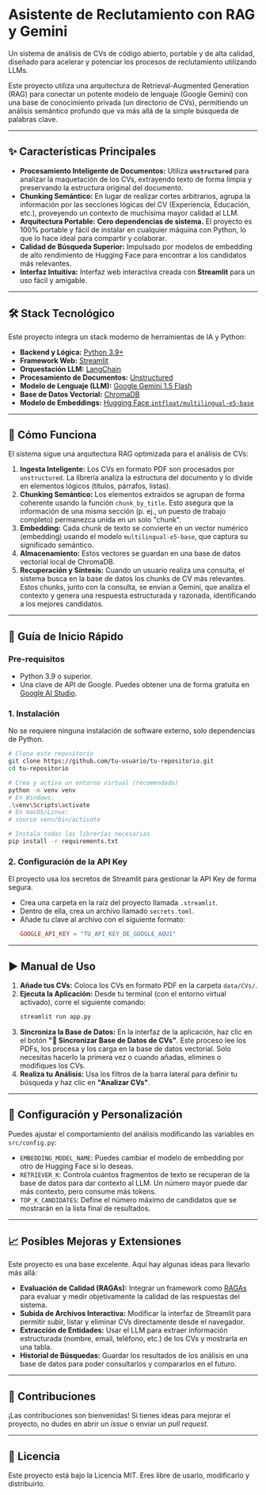 # Asistente de Reclutamiento con RAG y Gemini

Un sistema de análisis de CVs de código abierto, portable y de alta calidad, diseñado para acelerar y potenciar los procesos de reclutamiento utilizando LLMs.

Este proyecto utiliza una arquitectura de Retrieval-Augmented Generation (RAG) para conectar un potente modelo de lenguaje (Google Gemini) con una base de conocimiento privada (un directorio de CVs), permitiendo un análisis semántico profundo que va más allá de la simple búsqueda de palabras clave.

---

## ✨ Características Principales

*   **Procesamiento Inteligente de Documentos:** Utiliza **`unstructured`** para analizar la maquetación de los CVs, extrayendo texto de forma limpia y preservando la estructura original del documento.
*   **Chunking Semántico:** En lugar de realizar cortes arbitrarios, agrupa la información por las secciones lógicas del CV (Experiencia, Educación, etc.), proveyendo un contexto de muchísima mayor calidad al LLM.
*   **Arquitectura Portable:** **Cero dependencias de sistema.** El proyecto es 100% portable y fácil de instalar en cualquier máquina con Python, lo que lo hace ideal para compartir y colaborar.
*   **Calidad de Búsqueda Superior:** Impulsado por modelos de embedding de alto rendimiento de Hugging Face para encontrar a los candidatos más relevantes.
*   **Interfaz Intuitiva:** Interfaz web interactiva creada con **Streamlit** para un uso fácil y amigable.

---

## 🛠️ Stack Tecnológico

Este proyecto integra un stack moderno de herramientas de IA y Python:

*   **Backend y Lógica:** [Python 3.9+](https://www.python.org/)
*   **Framework Web:** [Streamlit](https://streamlit.io/)
*   **Orquestación LLM:** [LangChain](https://www.langchain.com/)
*   **Procesamiento de Documentos:** [Unstructured](https://unstructured.io/)
*   **Modelo de Lenguaje (LLM):** [Google Gemini 1.5 Flash](https://deepmind.google/technologies/gemini/)
*   **Base de Datos Vectorial:** [ChromaDB](https://www.trychroma.com/)
*   **Modelo de Embeddings:** [Hugging Face `intfloat/multilingual-e5-base`](https://huggingface.co/intfloat/multilingual-e5-base)

---

## 🧠 Cómo Funciona

El sistema sigue una arquitectura RAG optimizada para el análisis de CVs:

1.  **Ingesta Inteligente:** Los CVs en formato PDF son procesados por `unstructured`. La librería analiza la estructura del documento y lo divide en elementos lógicos (títulos, párrafos, listas).
2.  **Chunking Semántico:** Los elementos extraídos se agrupan de forma coherente usando la función `chunk_by_title`. Esto asegura que la información de una misma sección (p. ej., un puesto de trabajo completo) permanezca unida en un solo "chunk".
3.  **Embedding:** Cada chunk de texto se convierte en un vector numérico (embedding) usando el modelo `multilingual-e5-base`, que captura su significado semántico.
4.  **Almacenamiento:** Estos vectores se guardan en una base de datos vectorial local de ChromaDB.
5.  **Recuperación y Síntesis:** Cuando un usuario realiza una consulta, el sistema busca en la base de datos los chunks de CV más relevantes. Estos chunks, junto con la consulta, se envían a Gemini, que analiza el contexto y genera una respuesta estructurada y razonada, identificando a los mejores candidatos.

---

## 🚀 Guía de Inicio Rápido

### Pre-requisitos
*   Python 3.9 o superior.
*   Una clave de API de Google. Puedes obtener una de forma gratuita en [Google AI Studio](https://aistudio.google.com/app/apikey).

### 1. Instalación

No se requiere ninguna instalación de software externo, solo dependencias de Python.

```bash
# Clona este repositorio
git clone https://github.com/tu-usuario/tu-repositorio.git
cd tu-repositorio

# Crea y activa un entorno virtual (recomendado)
python -m venv venv
# En Windows:
.\venv\Scripts\activate
# En macOS/Linux:
# source venv/bin/activate

# Instala todas las librerías necesarias
pip install -r requirements.txt
```

### 2. Configuración de la API Key

El proyecto usa los secretos de Streamlit para gestionar la API Key de forma segura.

*   Crea una carpeta en la raíz del proyecto llamada `.streamlit`.
*   Dentro de ella, crea un archivo llamado `secrets.toml`.
*   Añade tu clave al archivo con el siguiente formato:
    ```toml
    GOOGLE_API_KEY = "TU_API_KEY_DE_GOOGLE_AQUI"
    ```

---

## ▶️ Manual de Uso

1.  **Añade tus CVs:** Coloca los CVs en formato PDF en la carpeta `data/CVs/`.
2.  **Ejecuta la Aplicación:** Desde tu terminal (con el entorno virtual activado), corre el siguiente comando:
    ```bash
    streamlit run app.py
    ```
3.  **Sincroniza la Base de Datos:** En la interfaz de la aplicación, haz clic en el botón **"🔄 Sincronizar Base de Datos de CVs"**. Este proceso lee los PDFs, los procesa y los carga en la base de datos vectorial. Solo necesitas hacerlo la primera vez o cuando añadas, elimines o modifiques los CVs.
4.  **Realiza tu Análisis:** Usa los filtros de la barra lateral para definir tu búsqueda y haz clic en **"Analizar CVs"**.

---

## 🔧 Configuración y Personalización

Puedes ajustar el comportamiento del análisis modificando las variables en `src/config.py`:

*   `EMBEDDING_MODEL_NAME`: Puedes cambiar el modelo de embedding por otro de Hugging Face si lo deseas.
*   `RETRIEVER_K`: Controla cuántos fragmentos de texto se recuperan de la base de datos para dar contexto al LLM. Un número mayor puede dar más contexto, pero consume más tokens.
*   `TOP_K_CANDIDATES`: Define el número máximo de candidatos que se mostrarán en la lista final de resultados.

---

## 📈 Posibles Mejoras y Extensiones

Este proyecto es una base excelente. Aquí hay algunas ideas para llevarlo más allá:

*   **Evaluación de Calidad (RAGAs):** Integrar un framework como [RAGAs](https://github.com/explodinggradients/ragas) para evaluar y medir objetivamente la calidad de las respuestas del sistema.
*   **Subida de Archivos Interactiva:** Modificar la interfaz de Streamlit para permitir subir, listar y eliminar CVs directamente desde el navegador.
*   **Extracción de Entidades:** Usar el LLM para extraer información estructurada (nombre, email, teléfono, etc.) de los CVs y mostrarla en una tabla.
*   **Historial de Búsquedas:** Guardar los resultados de los análisis en una base de datos para poder consultarlos y compararlos en el futuro.

---

## 🤝 Contribuciones

¡Las contribuciones son bienvenidas! Si tienes ideas para mejorar el proyecto, no dudes en abrir un *issue* o enviar un *pull request*.

---

## 📄 Licencia

Este proyecto está bajo la Licencia MIT. Eres libre de usarlo, modificarlo y distribuirlo.